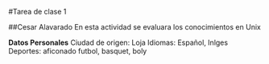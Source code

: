 #Tarea de clase 1

##Cesar Alavarado
En esta actividad se evaluara los conocimientos en Unix

**Datos Personales**
Ciudad de origen: Loja
Idiomas: Español, Inlges
Deportes: aficonado futbol, basquet, boly
